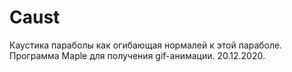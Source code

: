# Caust
Каустика параболы как огибающая нормалей к этой параболе.
Программа Maple для получения gif-анимации.
20.12.2020.
